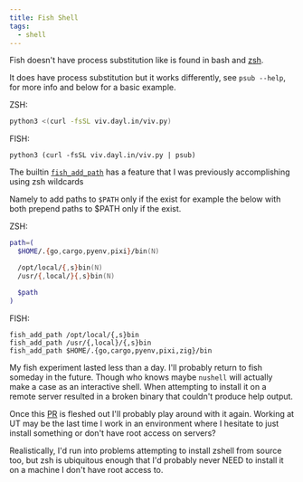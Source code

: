```yaml
---
title: Fish Shell
tags:
  - shell
---
```


Fish doesn't have process substitution like is found in bash and [zsh](v6l4-zshell.md).

It does have process substitution but it works differently, see `psub --help`,
for more info and below for a basic example.

ZSH:
```zsh
python3 <(curl -fsSL viv.dayl.in/viv.py)
```

FISH:
```fish
python3 (curl -fsSL viv.dayl.in/viv.py | psub)
```

The builtin [`fish_add_path`](https://fishshell.com/docs/current/cmds/fish_add_path.html)
has a feature that I was previously accomplishing using zsh wildcards

Namely to add paths to `$PATH` only if the exist for example the below with both prepend paths to $PATH only if the exist.

ZSH:

```zsh
path=(
  $HOME/.{go,cargo,pyenv,pixi}/bin(N)

  /opt/local/{,s}bin(N)
  /usr/{,local/}{,s}bin(N)

  $path
)
```

FISH:

```fish
fish_add_path /opt/local/{,s}bin
fish_add_path /usr/{,local}/{,s}bin
fish_add_path $HOME/.{go,cargo,pyenv,pixi,zig}/bin
```

My fish experiment lasted less than a day. I'll probably return to fish someday in the future.
Though who knows maybe `nushell` will actually make a case as an interactive shell.
When attempting to install it on a remote server resulted in a broken binary that couldn't produce help output.

Once this [PR](https://github.com/fish-shell/fish-shell/pull/10367) is fleshed out I'll probably play around with it again.
Working at UT may be the last time I work in an environment where I hesitate to just install something or don't have root access on servers?

Realistically, I'd run into problems attempting to install zshell from source too,
but zsh is ubiquitous enough that I'd probably never NEED to install it on a machine I don't have root access to.
